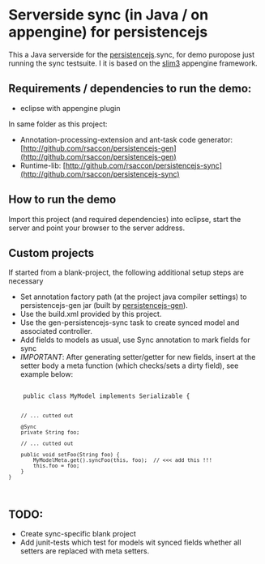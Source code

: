 Serverside sync (in Java / on appengine) for persistencejs
==========================================================

This a Java serverside for the [persistencejs](http://github.com/zef/persistencejs).sync, for demo puropose just running the sync testsuite. I it is based on the [slim3](http://code.google.com/p/slim3) appengine framework.

Requirements / dependencies to run the demo: 
--------------------------------------------
* eclipse with appengine plugin

In same folder as this project:

* Annotation-processing-extension and ant-task code generator: [http://github.com/rsaccon/persistencejs-gen](http://github.com/rsaccon/persistencejs-gen)
* Runtime-lib: [http://github.com/rsaccon/persistencejs-sync](http://github.com/rsaccon/persistencejs-sync)

How to run the demo
-------------------
Import this project (and required dependencies) into eclipse, start the server 
and point your browser to the server address.

Custom projects
---------------
If started from a blank-project, the following additional setup steps are necessary

* Set annotation factory path (at the project java compiler settings) to persistencejs-gen jar (built by [persistencejs-gen](http://github.com/rsaccon/persistencejs-gen)).
* Use the build.xml provided by this project.
* Use the gen-persistencejs-sync task to create synced model and associated controller.
* Add fields to models as usual, use Sync annotation to mark fields for sync
* *IMPORTANT*: After generating setter/getter for new fields, insert at the setter body a meta function (which checks/sets a dirty field), see example below:

<code>
	public class MyModel implements Serializable {
		
		// ... cutted out
		
		@Sync
    	private String foo;
		
		// ... cutted out
		
		public void setFoo(String foo) {
        	MyModelMeta.get().syncFoo(this, foo);  // <<< add this !!!
        	this.foo = foo;
    	}
    }
</code>

TODO:
-----
* Create sync-specific blank project
* Add junit-tests which test for models wit synced fields whether all setters are replaced with meta setters.
